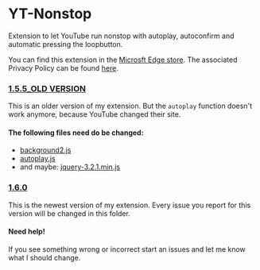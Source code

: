# YT-Nonstop
Extension to let YouTube run nonstop with autoplay, autoconfirm and automatic pressing the loopbutton.

You can find this extension in the [Microsft Edge store](https://microsoftedge.microsoft.com/addons/detail/yt-nonstop/ljhaomibkgdhmfdiglflmkijdbiejcom). 
The associated Privacy Policy can be found [here](https://sites.google.com/view/ytnonstop).

### [1.5.5_OLD VERSION](https://github.com/JohnyP36/YT-Nonstop/tree/main/1.5.5_OLD%20VERSION)
This is an older version of my extension. But the `autoplay` function doesn't work anymore, because YouTube changed their site. 

#### The following files need do be changed: 
 - [background2.js](https://github.com/JohnyP36/YT-Nonstop/blob/main/1.5.5_OLD%20VERSION/js/background2.js)
 - [autoplay.js](https://github.com/JohnyP36/YT-Nonstop/blob/main/1.5.5_OLD%20VERSION/js/autoplay.js)
 - and maybe: [jquery-3.2.1.min.js](https://github.com/JohnyP36/YT-Nonstop/blob/main/1.5.5_OLD%20VERSION/js/jquery-3.2.1.min.js)

### [1.6.0](https://github.com/JohnyP36/YT-Nonstop/tree/main/1.6.0)
This is the newest version of my extension. Every issue you report for this version will be changed in this folder. 

#### Need help!
If you see something wrong or incorrect start an issues and let me know what I should change.
